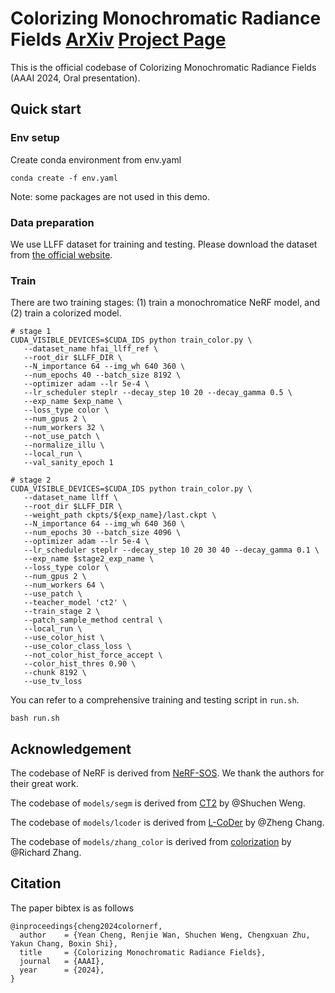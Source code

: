 # Colorizing Monochromatic Radiance Fields [ArXiv](https://arxiv.org/abs/2402.12184) [Project Page](https://liquidammonia.github.io/color-nerf/)

This is the official codebase of Colorizing Monochromatic Radiance Fields (AAAI 2024, Oral presentation).


## Quick start

### Env setup
Create conda environment from env.yaml
```
conda create -f env.yaml
```
Note: some packages are not used in this demo.

### Data preparation
We use LLFF dataset for training and testing. Please download the dataset from [the official website](https://github.com/Fyusion/LLFF).

### Train
There are two training stages: (1) train a monochromatice NeRF model, and (2) train a colorized model.
```
# stage 1
CUDA_VISIBLE_DEVICES=$CUDA_IDS python train_color.py \
   --dataset_name hfai_llff_ref \
   --root_dir $LLFF_DIR \
   --N_importance 64 --img_wh 640 360 \
   --num_epochs 40 --batch_size 8192 \
   --optimizer adam --lr 5e-4 \
   --lr_scheduler steplr --decay_step 10 20 --decay_gamma 0.5 \
   --exp_name $exp_name \
   --loss_type color \
   --num_gpus 2 \
   --num_workers 32 \
   --not_use_patch \
   --normalize_illu \
   --local_run \
   --val_sanity_epoch 1
```
```
# stage 2
CUDA_VISIBLE_DEVICES=$CUDA_IDS python train_color.py \
   --dataset_name llff \
   --root_dir $LLFF_DIR \
   --weight_path ckpts/${exp_name}/last.ckpt \
   --N_importance 64 --img_wh 640 360 \
   --num_epochs 30 --batch_size 4096 \
   --optimizer adam --lr 5e-4 \
   --lr_scheduler steplr --decay_step 10 20 30 40 --decay_gamma 0.1 \
   --exp_name $stage2_exp_name \
   --loss_type color \
   --num_gpus 2 \
   --num_workers 64 \
   --use_patch \
   --teacher_model 'ct2' \
   --train_stage 2 \
   --patch_sample_method central \
   --local_run \
   --use_color_hist \
   --use_color_class_loss \
   --not_color_hist_force_accept \
   --color_hist_thres 0.90 \
   --chunk 8192 \
   --use_tv_loss 
```

You can refer to a comprehensive training and testing script in `run.sh`.
```
bash run.sh
```

## Acknowledgement

The codebase of NeRF is derived from [NeRF-SOS](https://github.com/VITA-Group/NeRF-SOS). We thank the authors for their great work.

The codebase of `models/segm` is derived from [CT2](https://github.com/shuchenweng/CT2) by @Shuchen Weng.


The codebase of `models/lcoder` is derived from [L-CoDer](https://github.com/changzheng123/L-CoDer) by @Zheng Chang.

The codebase of `models/zhang_color` is derived from [colorization](https://github.com/richzhang/colorization) by @Richard Zhang.


## Citation

The paper bibtex is as follows
```
@inproceedings{cheng2024colornerf,
  author    = {Yean Cheng, Renjie Wan, Shuchen Weng, Chengxuan Zhu, Yakun Chang, Boxin Shi},
  title     = {Colorizing Monochromatic Radiance Fields},
  journal   = {AAAI},
  year      = {2024},
}
```
